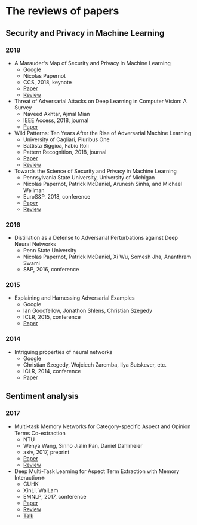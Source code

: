 # The reviews of papers

## Security and Privacy in Machine Learning

### 2018

- A Marauder's Map of Security and Privacy in Machine Learning
  - Google
  - Nicolas Papernot
  - CCS, 2018, <span class="badge badge-success">keynote</span>
  - [Paper](https://arxiv.org/abs/1811.01134)
  - [Review](./reviews/Security-Privacy-ML/A-Marauder's-Map-of-Security-and-Privacy-in-Machine-Learning.md)
- Threat of Adversarial Attacks on Deep Learning in Computer Vision: A Survey
  - Naveed Akhtar, Ajmal Mian
  - IEEE Access, 2018, <span class="badge badge-info">journal</span>
  - [Paper](https://arxiv.org/abs/1801.00553)
- Wild Patterns: Ten Years After the Rise of Adversarial Machine Learning
  - University of Cagliari, Pluribus One
  - Battista Biggioa, Fabio Roli
  - Pattern Recognition, 2018, <span class="badge badge-info">journal</span>
  - [Paper](https://arxiv.org/abs/1712.03141)
  - [Review](./reviews/Security-Privacy-ML/Ten-Years-After-the-Rise-of-Adversarial-Machine-Learning.md)
- Towards the Science of Security and Privacy in Machine Learning
  - Pennsylvania State University, University of Michigan
  - Nicolas Papernot, Patrick McDaniel, Arunesh Sinha, and Michael Wellman
  - EuroS&P, 2018, <span class="badge badge-primary">conference</span>
  - [Paper](https://arxiv.org/abs/1611.03814)
  - [Review](./reviews/Security-Privacy-ML/Towards-the-Science-of-Security-and-Privacy-in-Machine-Learning.md)

### 2016

- Distillation as a Defense to Adversarial Perturbations against Deep Neural Networks
  - Penn State University
  - Nicolas Papernot, Patrick McDaniel, Xi Wu, Somesh Jha, Ananthram Swami
  - S&P, 2016, <span class="badge badge-primary">conference</span>

### 2015

- Explaining and Harnessing Adversarial Examples
  - Google
  - Ian Goodfellow, Jonathon Shlens, Christian Szegedy
  - ICLR, 2015, <span class="badge badge-primary">conference</span>
  - [Paper](https://arxiv.org/abs/1412.6572)

### 2014

- Intriguing properties of neural networks
   - Google
   - Christian Szegedy, Wojciech Zaremba, Ilya Sutskever, etc.
   - ICLR, 2014, <span class="badge badge-primary">conference</span>
   - [Paper](https://arxiv.org/abs/1312.6199)

## Sentiment analysis

### 2017

- Multi-task Memory Networks for Category-speciﬁc Aspect and Opinion Terms Co-extraction
    - NTU
    - Wenya Wang, Sinno Jialin Pan, Daniel Dahlmeier
    - axiv, 2017, <span class="badge badge-secondary">preprint</span>
    - [Paper](https://arxiv.org/abs/1702.01776)
    - [Review](./reviews/Sentiment-Analysis/Multi-task-Memory-Networks-for-Category-speciﬁc-Aspect-and-Opinion-Terms-Co-extraction.md)
- Deep Multi-Task Learning for Aspect Term Extraction with Memory Interaction∗
    - CUHK
    - XinLi, WaiLam
    - EMNLP, 2017, <span class="badge badge-primary">conference</span>
    - [Paper](http://aclweb.org/anthology/D17-1310)
    - [Review](./reviews/Sentiment-Analysis/Deep-Multi-Task-Learning-for-Aspect-Term-Extraction-with-Memory-Interaction.md)
    - [Talk](https://vimeo.com/238232213)